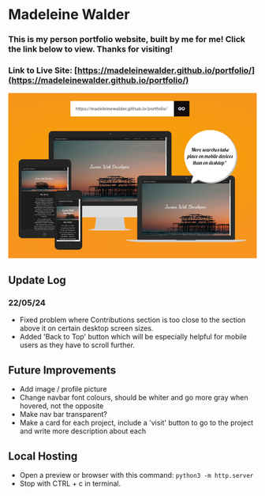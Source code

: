 # Madeleine Walder

### This is my person portfolio website, built by me for me! Click the link below to view. Thanks for visiting!

### Link to Live Site: [https://madeleinewalder.github.io/portfolio/](https://madeleinewalder.github.io/portfolio/)

![Finished website on different devices](portfolio.png)

## Update Log

### 22/05/24
- Fixed problem where Contributions section is too close to the section above it on certain desktop screen sizes.
- Added 'Back to Top' button which will be especially helpful for mobile users as they have to scroll further.


## Future Improvements
- Add image / profile picture
- Change navbar font colours, should be whiter and go more gray when hovered, not the opposite
- Make nav bar transparent?
- Make a card for each project, include a 'visit' button to go to the project and write more description about each


## Local Hosting

- Open a preview or browser with this command: ```python3 -m http.server```
- Stop with CTRL + c in terminal.